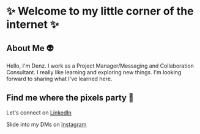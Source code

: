 # ✨ Welcome to my little corner of the internet ✨

## About Me 👽

Hello, I'm Denz. I work as a Project Manager/Messaging and Collaboration Consultant. I really like learning and exploring new things. I'm looking forward to sharing what I've learned here.

## Find me where the pixels party 🎉

Let's connect on [LinkedIn](https://www.linkedin.com/in/dennice-erika-patricio-9b1603184/)

Slide into my DMs on [Instagram](https://www.instagram.com/dnzptrc?igsh=bG9kb2x2NzZvamw2&utm_source=qr)
